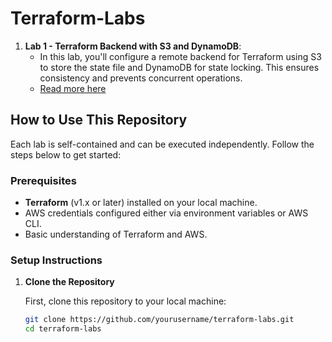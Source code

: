 # Terraform-Labs

1. **Lab 1 - Terraform Backend with S3 and DynamoDB**:
   - In this lab, you'll configure a remote backend for Terraform using S3 to store the state file and DynamoDB for state locking. This ensures consistency and prevents concurrent operations.
   - [Read more here](Lab1/README.md)


## How to Use This Repository

Each lab is self-contained and can be executed independently. Follow the steps below to get started:

### Prerequisites

- **Terraform** (v1.x or later) installed on your local machine.
- AWS credentials configured either via environment variables or AWS CLI.
- Basic understanding of Terraform and AWS.

### Setup Instructions

1. **Clone the Repository**

   First, clone this repository to your local machine:

   ```bash
   git clone https://github.com/yourusername/terraform-labs.git
   cd terraform-labs

